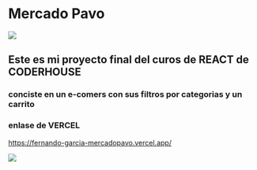 # Mercado Pavo

![](https://res.cloudinary.com/dyt2e5vc9/image/upload/v1685443169/MERCADO%20PAVO/mercado_pavo_hmqwrz.png)

## Este es mi proyecto final del curos de REACT de CODERHOUSE

### conciste en un e-comers con sus filtros por categorias y un carrito

### enlase de VERCEL
https://fernando-garcia-mercadopavo.vercel.app/

![](https://res.cloudinary.com/dyt2e5vc9/image/upload/v1689308998/MERCADO%20PAVO/ikrzcqxjwbhzikwf7liv.gif)